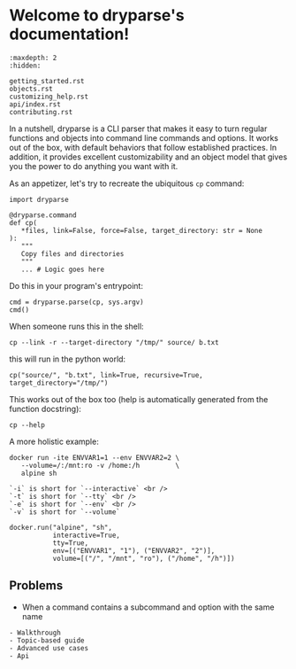 # Welcome to dryparse's documentation!

```{toctree}
:maxdepth: 2
:hidden:

getting_started.rst
objects.rst
customizing_help.rst
api/index.rst
contributing.rst
```

In a nutshell, dryparse is a CLI parser that makes it easy to turn regular
functions and objects into command line commands and options. It works out of
the box, with default behaviors that follow established practices. In addition,
it provides excellent customizability and an object model that gives you the
power to do anything you want with it.

As an appetizer, let's try to recreate the ubiquitous `cp` command:

```{autolink-preface}
import dryparse
```

```
@dryparse.command
def cp(
   *files, link=False, force=False, target_directory: str = None
):
   """
   Copy files and directories
   """
   ... # Logic goes here

```
Do this in your program's entrypoint:

```
cmd = dryparse.parse(cp, sys.argv)
cmd()
```

When someone runs this in the shell:

```
cp --link -r --target-directory "/tmp/" source/ b.txt
```

this will run in the python world:

```
cp("source/", "b.txt", link=True, recursive=True, target_directory="/tmp/")
```

This works out of the box too (help is automatically generated from the function
docstring):

```{prompt} bash
cp --help
```

A more holistic example:

```{prompt} bash
docker run -ite ENVVAR1=1 --env ENVVAR2=2 \
   --volume=/:/mnt:ro -v /home:/h         \
   alpine sh
```

```{hint}
`-i` is short for `--interactive` <br />
`-t` is short for `--tty` <br />
`-e` is short for `--env` <br />
`-v` is short for `--volume`
```

```
docker.run("alpine", "sh",
           interactive=True,
           tty=True,
           env=[("ENVVAR1", "1"), ("ENVVAR2", "2")],
           volume=[("/", "/mnt", "ro"), ("/home", "/h")])
```

## Problems

- When a command contains a subcommand and option with the same name

```{todo} Structure
- Walkthrough
- Topic-based guide
- Advanced use cases
- Api
```
